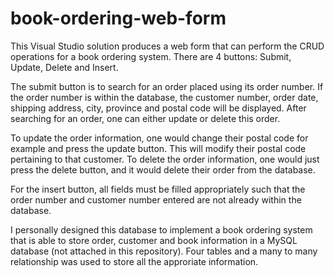 # book-ordering-web-form

This Visual Studio solution produces a web form that can perform the CRUD operations for a book ordering system. There are 4 buttons: Submit, Update, Delete and Insert.

The submit button is to search for an order placed using its order number. If the order number is within the database, the customer number, order date, shipping address, city, province and postal code will be displayed. After searching for an order, one can either update or delete this order. 

To update the order information, one would change their postal code for example and press the update button. This will modify their postal code pertaining to that customer. To delete the order information, one would just press the delete button, and it would delete their order from the database.

For the insert button, all fields must be filled appropriately such that the order number and customer number entered are not already within the database.

I personally designed this database to implement a book ordering system that is able to store order, customer and book information in a MySQL database (not attached in this repository). Four tables and a many to many relationship was used to store all the approriate information.
